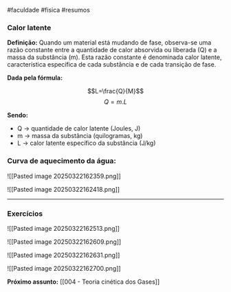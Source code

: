 #faculdade #fisica #resumos
### Calor latente

**Definição:** Quando um material está mudando de fase, observa-se uma razão constante entre a quantidade de calor absorvida ou liberada (Q) e a massa da substância (m). Esta razão constante é denominada calor latente, característica específica de cada substância e de cada transição de fase.

**Dada pela fórmula:**

$$L=\frac{Q}{M}$$
$$Q = m.L$$

**Sendo:**

- Q → quantidade de calor latente (Joules, J)
- m → massa da substância (quilogramas, kg)
- L → calor latente específico da substância (J/kg)

### Curva de aquecimento da água:

![[Pasted image 20250322162359.png]]

![[Pasted image 20250322162418.png]]

___

### Exercícios

![[Pasted image 20250322162513.png]]

![[Pasted image 20250322162609.png]]

![[Pasted image 20250322162631.png]]

![[Pasted image 20250322162700.png]]

**Próximo assunto:**
[[004 - Teoria cinética dos Gases]]
